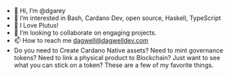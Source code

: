 - 👋 Hi, I’m @dgarey
- 👀 I’m interested in Bash, Cardano Dev, open source, Haskell, TypeScript
- 🌱 I Love Plutus!
- 💞️ I’m looking to collaborate on engaging projects. 
- 📫 How to reach me dagwell@dagwelldev.com
- Do you need to Create Cardano Native assets? Need to mint governance tokens? Need to link a physical product to Blockchain? Just want to see what you can stick on a token? These are a few of my favorite things. 

<!---
dgarey/dgarey is a ✨ special ✨ repository because its `README.md` (this file) appears on your GitHub profile.
You can click the Preview link to take a look at your changes.
--->
